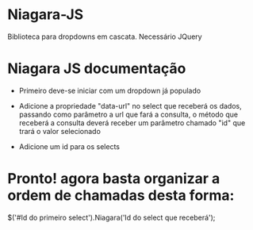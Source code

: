 # Niagara-JS
Biblioteca para dropdowns em cascata.
Necessário JQuery

# Niagara JS documentação

- Primeiro deve-se iniciar com um dropdown já populado

- Adicione a propriedade "data-url" no select que receberá os dados, passando como parâmetro a url que fará a consulta, o método que receberá a consulta deverá receber um parâmetro chamado "id" que trará o valor selecionado

- Adicione um id para os selects

# Pronto! agora basta organizar a ordem de chamadas desta forma:

$('#Id do primeiro select').Niagara('Id do select que receberá');
